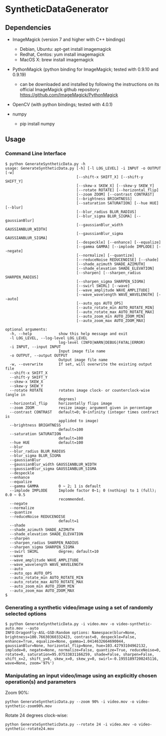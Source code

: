 # SyntheticDataGenerator


## Dependencies
*	ImageMagick (version 7 and higher with C++ bindings)
    -	Debian, Ubuntu: apt-get install imagemagick 
    -	Redhat, Centos: yum install imagemagick
    -	MacOS X: brew install imagemagick

*	PythonMagick (python binding for ImageMagick; tested with 0.9.10 and 0.9.19)
    - can be downloaded and installed by following the instructions on its official ImageMagick github repository: https://github.com/ImageMagick/PythonMagick
    
*	OpenCV (with python bindings; tested with 4.0.1)
*	numpy
    - pip install numpy


## Usage

### Command Line Interface

```
$ python GenerateSyntheticData.py -h
usage: GenerateSyntheticData.py [-h] [-l LOG_LEVEL] -i INPUT -o OUTPUT [-w]
                                [--shift-x SHIFT_X] [--shift-y SHIFT_Y]
                                [--skew-x SKEW_X] [--skew-y SKEW_Y]
                                [--rotate ROTATE] [--horizontal_flip]
                                [--zoom ZOOM] [--contrast CONTRAST]
                                [--brightness BRIGHTNESS]
                                [--saturation SATURATION] [--hue HUE] [--blur]
                                [--blur_radius BLUR_RADIUS]
                                [--blur_sigma BLUR_SIGMA] [--gaussianBlur]
                                [--gaussianBlur_width GAUSSIANBLUR_WIDTH]
                                [--gaussianBlur_sigma GAUSSIANBLUR_SIGMA]
                                [--despeckle] [--enhance] [--equalize]
                                [--gamma GAMMA] [--implode IMPLODE] [--negate]
                                [--normalize] [--quantize]
                                [--reduceNoise REDUCENOISE] [--shade]
                                [--shade_azimuth SHADE_AZIMUTH]
                                [--shade_elevation SHADE_ELEVATION]
                                [--sharpen] [--sharpen_radius SHARPEN_RADIUS]
                                [--sharpen_sigma SHARPEN_SIGMA]
                                [--swirl SWIRL] [--wave]
                                [--wave_amplitude WAVE_AMPLITUDE]
                                [--wave_wavelength WAVE_WAVELENGTH] [--auto]
                                [--auto_ops AUTO_OPS]
                                [--auto_rotate_min AUTO_ROTATE_MIN]
                                [--auto_rotate_max AUTO_ROTATE_MAX]
                                [--auto_zoom_min AUTO_ZOOM_MIN]
                                [--auto_zoom_max AUTO_ZOOM_MAX]

optional arguments:
  -h, --help            show this help message and exit
  -l LOG_LEVEL, --log-level LOG_LEVEL
                        log-level (INFO|WARN|DEBUG|FATAL|ERROR)
  -i INPUT, --input INPUT
                        Input image file name
  -o OUTPUT, --output OUTPUT
                        Output image file name
  -w, --overwrite       If set, will overwrite the existing output file
  --shift-x SHIFT_X
  --shift-y SHIFT_Y
  --skew-x SKEW_X
  --skew-y SKEW_Y
  --rotate ROTATE       rotates image clock- or counterclock-wise (angle in
                        degrees)
  --horizontal_flip     horizontally flips image
  --zoom ZOOM           resize image; argument given in percentage
  --contrast CONTRAST   default=0; 0~infinity (integer times contract is
                        applided to image)
  --brightness BRIGHTNESS
                        default=100
  --saturation SATURATION
                        default=100
  --hue HUE             default=100
  --blur
  --blur_radius BLUR_RADIUS
  --blur_sigma BLUR_SIGMA
  --gaussianBlur
  --gaussianBlur_width GAUSSIANBLUR_WIDTH
  --gaussianBlur_sigma GAUSSIANBLUR_SIGMA
  --despeckle
  --enhance
  --equalize
  --gamma GAMMA         0 ~ 2; 1 is default
  --implode IMPLODE     Implode factor 0~1; 0 (nothing) to 1 (full); 0.0 ~ 0.5
                        recommended.
  --negate
  --normalize
  --quantize
  --reduceNoise REDUCENOISE
                        default=1
  --shade
  --shade_azimuth SHADE_AZIMUTH
  --shade_elevation SHADE_ELEVATION
  --sharpen
  --sharpen_radius SHARPEN_RADIUS
  --sharpen_sigma SHARPEN_SIGMA
  --swirl SWIRL         degree; default=10
  --wave
  --wave_amplitude WAVE_AMPLITUDE
  --wave_wavelength WAVE_WAVELENGTH
  --auto
  --auto_ops AUTO_OPS
  --auto_rotate_min AUTO_ROTATE_MIN
  --auto_rotate_max AUTO_ROTATE_MAX
  --auto_zoom_min AUTO_ZOOM_MIN
  --auto_zoom_max AUTO_ZOOM_MAX
$
```

### Generating a synthetic video/image using a set of randomly selected options
```
$ python GenerateSyntheticData.py -i video.mov -o video-synthetic-auto.mov --auto
INFO:DragonFly-ASL-GSD:Random options: Namespace(blur=None, brightness=100.76630360332423, contrast=0, despeckle=False, enhance=True, equalize=None, gamma=1.0414632664690044, gaussianBlur=None, horizontal_flip=None, hue=103.42793104962132, implode=0, negate=None, normalize=False, quantize=True, reduceNoise=0, rotate=0, saturation=95.07533831166259, shade=False, sharpen=False, shift_x=2, shift_y=0, skew_x=0, skew_y=0, swirl=-0.19551897200245116, wave=None, zoom='97%')
```


### Manipulating an input video/image using an explicitly chosen operation(s) and parameters

Zoom 90%:
```
python GenerateSyntheticData.py --zoom 90% -i video.mov -o video-synthetic-zoom90%.mov
```

Rotate 24 degrees clock-wise:
```
python GenerateSyntheticData.py --rotate 24 -i video.mov -o video-synthetic-rotate24.mov
```
